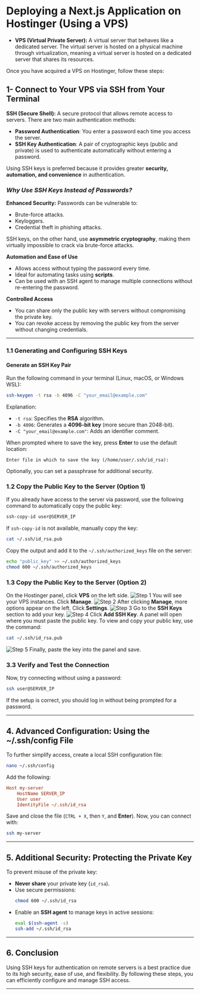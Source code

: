 # **Deploying a Next.js Application on Hostinger (Using a VPS)**

- **VPS (Virtual Private Server):** A virtual server that behaves like a dedicated server. The virtual server is hosted on a physical machine through virtualization, meaning a virtual server is hosted on a dedicated server that shares its resources.

Once you have acquired a VPS on Hostinger, follow these steps:

## 1- Connect to Your VPS via SSH from Your Terminal
**SSH (Secure Shell):** A secure protocol that allows remote access to servers. There are two main authentication methods:

- **Password Authentication**: You enter a password each time you access the server.
- **SSH Key Authentication**: A pair of cryptographic keys (public and private) is used to authenticate automatically without entering a password.

Using SSH keys is preferred because it provides greater **security, automation, and convenience** in authentication.

### _**Why Use SSH Keys Instead of Passwords?**_

**Enhanced Security:** Passwords can be vulnerable to:
- Brute-force attacks.
- Keyloggers.
- Credential theft in phishing attacks.

SSH keys, on the other hand, use **asymmetric cryptography**, making them virtually impossible to crack via brute-force attacks.

**Automation and Ease of Use**
- Allows access without typing the password every time.
- Ideal for automating tasks using **scripts**.
- Can be used with an SSH agent to manage multiple connections without re-entering the password.

**Controlled Access**
- You can share only the public key with servers without compromising the private key.
- You can revoke access by removing the public key from the server without changing credentials.

---

### **1.1 Generating and Configuring SSH Keys**
#### **Generate an SSH Key Pair**
Run the following command in your terminal (Linux, macOS, or Windows WSL):

```bash
ssh-keygen -t rsa -b 4096 -C "your_email@example.com"
```

Explanation:
- `-t rsa`: Specifies the **RSA** algorithm.
- `-b 4096`: Generates a **4096-bit key** (more secure than 2048-bit).
- `-C "your_email@example.com"`: Adds an identifier comment.

When prompted where to save the key, press **Enter** to use the default location:

```
Enter file in which to save the key (/home/user/.ssh/id_rsa):
```

Optionally, you can set a passphrase for additional security.

### **1.2 Copy the Public Key to the Server (Option 1)**
If you already have access to the server via password, use the following command to automatically copy the public key:

```bash
ssh-copy-id user@SERVER_IP
```

If `ssh-copy-id` is not available, manually copy the key:

```bash
cat ~/.ssh/id_rsa.pub
```

Copy the output and add it to the `~/.ssh/authorized_keys` file on the server:

```bash
echo "public_key" >> ~/.ssh/authorized_keys
chmod 600 ~/.ssh/authorized_keys
```

### **1.3 Copy the Public Key to the Server (Option 2)**
On the Hostinger panel, click **VPS** on the left side.
![Step 1](imgs/1.png)
You will see your VPS instances. Click **Manage**.
![Step 2](imgs/2.png)
After clicking **Manage**, more options appear on the left. Click **Settings**.
![Step 3](imgs/3.png)
Go to the **SSH Keys** section to add your key.
![Step 4](imgs/4.png)
Click **Add SSH Key**. A panel will open where you must paste the public key. To view and copy your public key, use the command:
```bash
cat ~/.ssh/id_rsa.pub
```
![Step 5](imgs/5.png)
Finally, paste the key into the panel and save.

### **3.3 Verify and Test the Connection**
Now, try connecting without using a password:

```bash
ssh user@SERVER_IP
```

If the setup is correct, you should log in without being prompted for a password.

---

## **4. Advanced Configuration: Using the ~/.ssh/config File**
To further simplify access, create a local SSH configuration file:

```bash
nano ~/.ssh/config
```

Add the following:

```ini
Host my-server
    HostName SERVER_IP
    User user
    IdentityFile ~/.ssh/id_rsa
```

Save and close the file (`CTRL + X`, then `Y`, and **Enter**). Now, you can connect with:

```bash
ssh my-server
```

---

## **5. Additional Security: Protecting the Private Key**
To prevent misuse of the private key:

- **Never share** your private key (`id_rsa`).
- Use secure permissions:
  ```bash
  chmod 600 ~/.ssh/id_rsa
  ```
- Enable an **SSH agent** to manage keys in active sessions:
  ```bash
  eval $(ssh-agent -s)
  ssh-add ~/.ssh/id_rsa
  ```

---

## **6. Conclusion**
Using SSH keys for authentication on remote servers is a best practice due to its high security, ease of use, and flexibility. By following these steps, you can efficiently configure and manage SSH access.

---